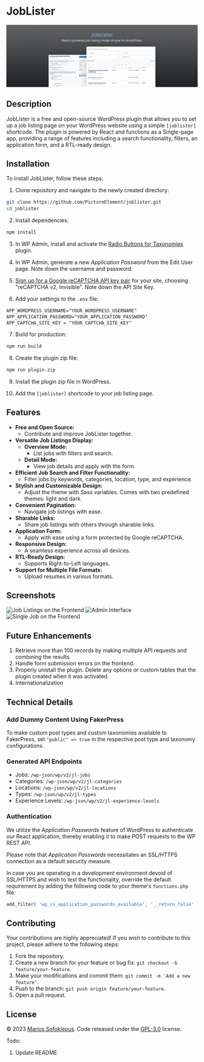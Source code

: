 # JobLister

![Banner Image](assets/banner-1544x500.png)

## Description

JobLister is a free and open-source WordPress plugin that allows you to set up a job listing page on your WordPress website using a simple `[joblister]` shortcode. The plugin is powered by React and functions as a Single-page app, providing a range of features including a search functionality, filters, an application form, and a RTL-ready design.

## Installation

To install JobLister, follow these steps:

1. Clone repository and navigate to the newly created directory:
  ```sh
  git clone https://github.com/PictureElement/joblister.git
  cd joblister
  ```

2. Install dependencies:
  ```sh
  npm install
  ```

3. In WP Admin, install and activate the [Radio Buttons for Taxonomies](https://wordpress.org/plugins/radio-buttons-for-taxonomies/) plugin.

4. In WP Admin, generate a new *Application Password* from the Edit User page. Note down the username and password.

5. [Sign up for a Google reCAPTCHA API key pair](http://www.google.com/recaptcha/admin) for your site, choosing "reCAPTCHA v2, Invisible". Note down the API Site Key.

6. Add your settings to the `.env` file:
  ```
  APP_WORDPRESS_USERNAME="YOUR_WORDPRESS_USERNAME"
  APP_APPLICATION_PASSWORD="YOUR_APPLICATION_PASSWORD"
  APP_CAPTCHA_SITE_KEY = "YOUR_CAPTCHA_SITE_KEY"
  ```

7. Build for production:
  ```sh
  npm run build
  ```

8. Create the plugin zip file:
  ```sh
  npm run plugin-zip
  ```

9. Install the plugin zip file in WordPress.

10. Add the `[joblister]` shortcode to your job listing page.

## Features

- **Free and Open Source:**
  - Contribute and improve JobLister together.
- **Versatile Job Listings Display:**
  - **Overview Mode:**
    - List jobs with filters and search.
  - **Detail Mode:**
    - View job details and apply with the form.
- **Efficient Job Search and Filter Functionality:**
  - Filter jobs by keywords, categories, location, type, and experience.
- **Stylish and Customizable Design:**
  - Adjust the theme with Sass variables. Comes with two predefined themes: light and dark.
- **Convenient Pagination:**
  - Navigate job listings with ease.
- **Sharable Links:**
  - Share job listings with others through sharable links.
- **Application Form:**
  - Apply with ease using a form protected by Google reCAPTCHA.
- **Responsive Design:**
  - A seamless experience across all devices.
- **RTL-Ready Design:**
  - Supports Right-to-Left languages.
- **Support for Multiple File Formats:**
  - Upload resumes in various formats.

## Screenshots

![Job Listings on the Frontend](banner.png)
![Admin Interface](banner.png)
![Single Job on the Frontend](banner.png)

## Future Enhancements

1. Retrieve more than 100 records by making multiple API requests and combining the results.
2. Handle form submission errors on the frontend.
3. Properly unistall the plugin. Delete any options or custom tables that the plugin created when it was activated.
4. Internationalization

## Technical Details

### Add Dummy Content Using FakerPress

To make custom post types and custom taxonomies available to FakerPress, set `"public" => true` in the respective post type and taxonomy configurations.

### Generated API Endpoints

- Jobs: `/wp-json/wp/v2/jl-jobs`
- Categories: `/wp-json/wp/v2/jl-categories`
- Locations: `/wp-json/wp/v2/jl-locations`
- Types: `/wp-json/wp/v2/jl-types`
- Experience Levels: `/wp-json/wp/v2/jl-experience-levels`

### Authentication

We utilize the *Application Passwords* feature of WordPress to authenticate our React application, thereby enabling it to make POST requests to the WP REST API.

Please note that *Application Passwords* necessitates an SSL/HTTPS connection as a default security measure.

In case you are operating in a development environment devoid of SSL/HTTPS and wish to test the functionality, override the default requirement by adding the following code to your theme's `functions.php` file:

```php
add_filter( 'wp_is_application_passwords_available', '__return_false' );
```

## Contributing

Your contributions are highly appreciated! If you wish to contribute to this project, please adhere to the following steps:

1. Fork the repository.
2. Create a new branch for your feature or bug fix: `git checkout -b feature/your-feature`.
3. Make your modifications and commit them: `git commit -m 'Add a new feature'`.
4. Push to the branch: `git push origin feature/your-feature`.
5. Open a pull request.

## License

&copy; 2023 [Marios Sofokleous](https://www.msof.me/). Code released under the [GPL-3.0](LICENSE.md) license.



Todo:

1. Update README